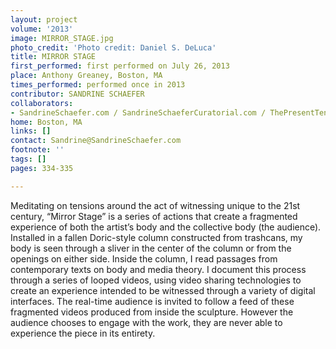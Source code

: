 ```yaml
---
layout: project
volume: '2013'
image: MIRROR_STAGE.jpg
photo_credit: 'Photo credit: Daniel S. DeLuca'
title: MIRROR STAGE
first_performed: first performed on July 26, 2013
place: Anthony Greaney, Boston, MA
times_performed: performed once in 2013
contributor: SANDRINE SCHAEFER
collaborators:
- SandrineSchaefer.com / SandrineSchaeferCuratorial.com / ThePresentTense.org
home: Boston, MA
links: []
contact: Sandrine@SandrineSchaefer.com
footnote: ''
tags: []
pages: 334-335

---
```


Meditating on tensions around the act of witnessing unique to the 21st century, “Mirror Stage” is a series of actions that create a fragmented experience of both the artist’s body and the collective body (the audience). Installed in a fallen Doric-style column constructed from trashcans, my body is seen through a sliver in the center of the column or from the openings on either side. Inside the column, I read passages from contemporary texts on body and media theory. I document this process through a series of looped videos, using video sharing technologies to create an experience intended to be witnessed through a variety of digital interfaces. The real-time audience is invited to follow a feed of these fragmented videos produced from inside the sculpture. However the audience chooses to engage with the work, they are never able to experience the piece in its entirety.
